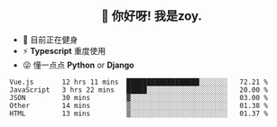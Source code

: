 <h2 align="center">👋 你好呀! 我是zoy.</h2>

- 🤔 目前正在健身
- ⚡ **Typescript** 重度使用
- 😜 懂一点点 **Python** or **Django**






<!--
**l-zoy/l-zoy** is a ✨ _special_ ✨ repository because its `README.md` (this file) appears on your GitHub profile.

Here are some ideas to get you started:

- 🔭 I’m currently working on ...
- 🌱 I’m currently learning ...
- 👯 I’m looking to collaborate on ...
- 🤔 I’m looking for help with ...
- 💬 Ask me about ...
- 📫 How to reach me: ...
- 😄 Pronouns: ...
- ⚡ Fun fact: ...
-->

<!--START_SECTION:waka-->
```text
Vue.js       12 hrs 11 mins  ██████████████████░░░░░░░   72.21 % 
JavaScript   3 hrs 22 mins   █████░░░░░░░░░░░░░░░░░░░░   20.00 % 
JSON         30 mins         ▓░░░░░░░░░░░░░░░░░░░░░░░░   03.00 % 
Other        14 mins         ▒░░░░░░░░░░░░░░░░░░░░░░░░   01.38 % 
HTML         13 mins         ▒░░░░░░░░░░░░░░░░░░░░░░░░   01.37 % 
```
<!--END_SECTION:waka-->
